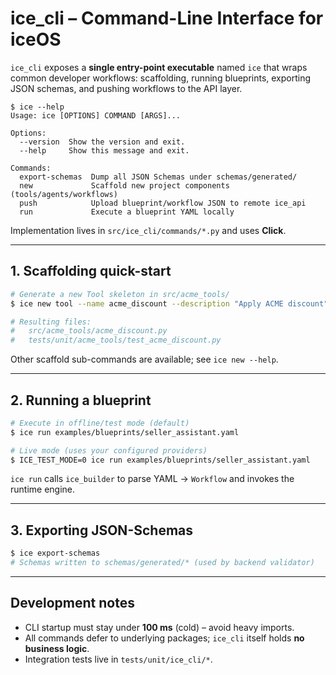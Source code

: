 # ice_cli – Command-Line Interface for iceOS

`ice_cli` exposes a **single entry-point executable** named `ice` that wraps
common developer workflows: scaffolding, running blueprints, exporting JSON
schemas, and pushing workflows to the API layer.

```
$ ice --help
Usage: ice [OPTIONS] COMMAND [ARGS]...

Options:
  --version  Show the version and exit.
  --help     Show this message and exit.

Commands:
  export-schemas  Dump all JSON Schemas under schemas/generated/
  new             Scaffold new project components (tools/agents/workflows)
  push            Upload blueprint/workflow JSON to remote ice_api
  run             Execute a blueprint YAML locally
```

Implementation lives in `src/ice_cli/commands/*.py` and uses **Click**.

---

## 1. Scaffolding quick-start

```bash
# Generate a new Tool skeleton in src/acme_tools/
$ ice new tool --name acme_discount --description "Apply ACME discount" --output-dir src/acme_tools

# Resulting files:
#   src/acme_tools/acme_discount.py
#   tests/unit/acme_tools/test_acme_discount.py
```

Other scaffold sub-commands are available; see `ice new --help`.

---

## 2. Running a blueprint

```bash
# Execute in offline/test mode (default)
$ ice run examples/blueprints/seller_assistant.yaml

# Live mode (uses your configured providers)
$ ICE_TEST_MODE=0 ice run examples/blueprints/seller_assistant.yaml
```

`ice run` calls `ice_builder` to parse YAML → `Workflow` and invokes the runtime engine.

---

## 3. Exporting JSON-Schemas

```bash
$ ice export-schemas
# Schemas written to schemas/generated/* (used by backend validator)
```

---

## Development notes

* CLI startup must stay under **100 ms** (cold) – avoid heavy imports.
* All commands defer to underlying packages; `ice_cli` itself holds **no
  business logic**.
* Integration tests live in `tests/unit/ice_cli/*`.
